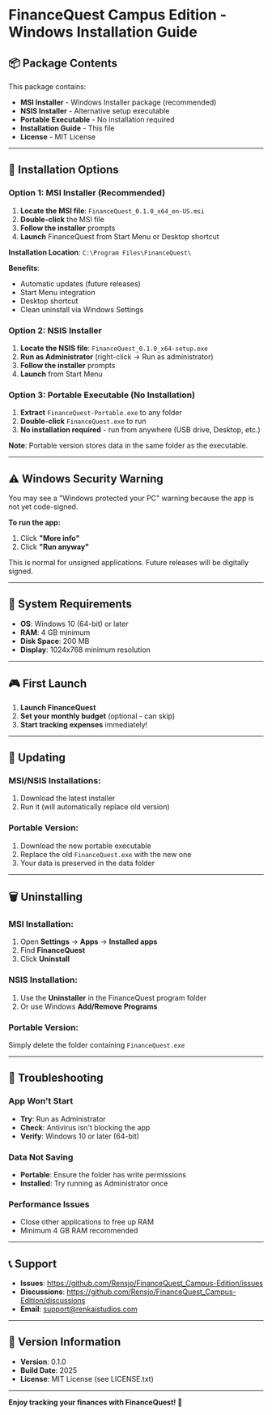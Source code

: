 # FinanceQuest Campus Edition - Windows Installation Guide

## 📦 Package Contents

This package contains:
- **MSI Installer** - Windows Installer package (recommended)
- **NSIS Installer** - Alternative setup executable
- **Portable Executable** - No installation required
- **Installation Guide** - This file
- **License** - MIT License

---

## 🚀 Installation Options

### Option 1: MSI Installer (Recommended)

1. **Locate the MSI file**: `FinanceQuest_0.1.0_x64_en-US.msi`
2. **Double-click** the MSI file
3. **Follow the installer** prompts
4. **Launch** FinanceQuest from Start Menu or Desktop shortcut

**Installation Location**: `C:\Program Files\FinanceQuest\`

**Benefits**:
- Automatic updates (future releases)
- Start Menu integration
- Desktop shortcut
- Clean uninstall via Windows Settings

### Option 2: NSIS Installer

1. **Locate the NSIS file**: `FinanceQuest_0.1.0_x64-setup.exe`
2. **Run as Administrator** (right-click → Run as administrator)
3. **Follow the installer** prompts
4. **Launch** from Start Menu

### Option 3: Portable Executable (No Installation)

1. **Extract** `FinanceQuest-Portable.exe` to any folder
2. **Double-click** `FinanceQuest.exe` to run
3. **No installation required** - run from anywhere (USB drive, Desktop, etc.)

**Note**: Portable version stores data in the same folder as the executable.

---

## ⚠️ Windows Security Warning

You may see a "Windows protected your PC" warning because the app is not yet code-signed.

**To run the app:**
1. Click **"More info"**
2. Click **"Run anyway"**

This is normal for unsigned applications. Future releases will be digitally signed.

---

## 🔧 System Requirements

- **OS**: Windows 10 (64-bit) or later
- **RAM**: 4 GB minimum
- **Disk Space**: 200 MB
- **Display**: 1024x768 minimum resolution

---

## 🎮 First Launch

1. **Launch FinanceQuest**
2. **Set your monthly budget** (optional - can skip)
3. **Start tracking expenses** immediately!

---

## 🔄 Updating

### MSI/NSIS Installations:
1. Download the latest installer
2. Run it (will automatically replace old version)

### Portable Version:
1. Download the new portable executable
2. Replace the old `FinanceQuest.exe` with the new one
3. Your data is preserved in the data folder

---

## 🗑️ Uninstalling

### MSI Installation:
1. Open **Settings** → **Apps** → **Installed apps**
2. Find **FinanceQuest**
3. Click **Uninstall**

### NSIS Installation:
1. Use the **Uninstaller** in the FinanceQuest program folder
2. Or use Windows **Add/Remove Programs**

### Portable Version:
Simply delete the folder containing `FinanceQuest.exe`

---

## 🐛 Troubleshooting

### App Won't Start
- **Try**: Run as Administrator
- **Check**: Antivirus isn't blocking the app
- **Verify**: Windows 10 or later (64-bit)

### Data Not Saving
- **Portable**: Ensure the folder has write permissions
- **Installed**: Try running as Administrator once

### Performance Issues
- Close other applications to free up RAM
- Minimum 4 GB RAM recommended

---

## 📞 Support

- **Issues**: https://github.com/Rensjo/FinanceQuest_Campus-Edition/issues
- **Discussions**: https://github.com/Rensjo/FinanceQuest_Campus-Edition/discussions
- **Email**: support@renkaistudios.com

---

## 📝 Version Information

- **Version**: 0.1.0
- **Build Date**: 2025
- **License**: MIT License (see LICENSE.txt)

---

**Enjoy tracking your finances with FinanceQuest! 🎉**
